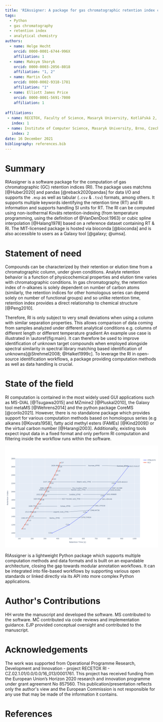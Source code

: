 ```yaml
---
title: 'RIAssigner: A package for gas chromatographic retention index calculation'
tags:
  - Python
  - gas chromatography
  - retention index
  - analytical chemistry
authors:
  - name: Helge Hecht
    orcid: 0000-0001-6744-996X
    affiliation: 1
  - name: Maksym Skoryk
    orcid: 0000-0003-2056-8018
    affiliation: "1, 2"
  - name: Martin Čech
    orcid: 0000-0002-9318-1781
    affiliation: "1"
  - name: Elliott James Price
    orcid: 0000-0001-5691-7000
    affiliation: 1

affiliations:
 - name: RECETOX, Faculty of Science, Masaryk University, Kotlářská 2, Brno 60200, Czech Republic
   index: 1
 - name: Institute of Computer Science, Masaryk University, Brno, Czech Republic
   index: 2
date: 16 December 2021
bibliography: references.bib
---
```


# Summary

RIAssigner is a software package for the computation of gas chromatographic (GC) retention indices (RI).
The package uses matchms [@Huber2020] and pandas [@reback2020pandas] for data I/O and supports the `.msp` as well as tabular (`.csv` & `.tsv`) formats, among others.
It supports multiple keywords identifying the retention time (RT) and RI information and supports handling SI units for RT.
The RI can be computed using non-isothermal Kováts retention-indexing (from temperature programming, using the definition of @VanDenDool:1963) or cubic spline interpolation [@Halang1978] based on a reference dataset containing RT & RI.
The MIT-licensed package is hosted via bioconda [@bioconda] and is also accessible to users as a Galaxy tool [@galaxy; @umsa].

# Statement of need
Compounds can be characterized by their retention or elution time from a chromatographic column, under given conditions.
Analyte retention behavior is a function of physicochemical properties and elution time varies with chromatographic conditions.
In gas chromatography, the retention index of n-alkanes is solely dependent on number of carbon atoms (similarly, the retention indices for other homologous series can depend solely on number of functional groups) and so unlike retention time, retention index provides a direct relationship to chemical structure [@Peng2010].

Therefore, RI is only subject to very small deviations when using a column with similar separation properties. This allows comparison of data coming from samples analyzed under different analytical conditions e.g. columns of different length or different temperature gradient
An example use case is illustrated in \autoref{fig:main}.
It can therefore be used to improve identification of unknown target compounds when employed alongside spectral similarity in spectral library matching based identification of unknowns[@Strehmel2008; @Halket1999c].
To leverage the RI in open-source identification workflows, a package providing computation methods as well as data handling is crucial.

# State of the field
RI computation is contained in the most widely used GUI applications such as MS-DIAL [@Tsugawa2015] and MZmine2 [@Pluskal2010], the Galaxy tool metaMS [@Wehrens2014] and the python package CoreMS [@corilo2021].
However, there is no standalone package which provides support for various computation methods based on homologous series (e.g alkanes [@Kovats1958], fatty acid methyl esters (FAMEs) [@Kind2009]) or the virtual carbon number [@Harangi2003].
Additionally, existing tools expect input data in a fixed format and only perform RI computation and filtering inside the workflow runs within the software.

![Example mapping of RI between two experiments with differing chromatographic setup. The markers denote the positions of reference compounds while the arrows indicate the RT and RI values of chemical compounds measured as standards via [@rcx_metabolomics] and identified in the study conducted in [@Weidt2016].\label{fig:main}](images/method_comparison_v2.png)

RIAssigner is a lightweight Python package which supports multiple computation methods and data formats and is built on an expandable architecture, closing the gap towards modular annotation workflows.
It can be integrated into file-based workflows by supporting various open standards or linked directly via its API into more complex Python applications.

# Author's Contributions
HH wrote the manuscript and developed the software.
MS contributed to the software.
MČ contributed via code reviews and implementation guidance.
EJP provided conceptual oversight and contributed to the manuscript.

# Acknowledgements
The work was supported from Operational Programme Research, Development and Innovation - project RECETOX RI - CZ.02.1.01/0.0/0.0/16_013/0001761.
This project has received funding from the European Union’s Horizon 2020 research and innovation programme under grant agreement No 857560.
This publication/presentation reflects only the author's view and the European Commission is not responsible for any use that may be made of the information it contains.

# References
